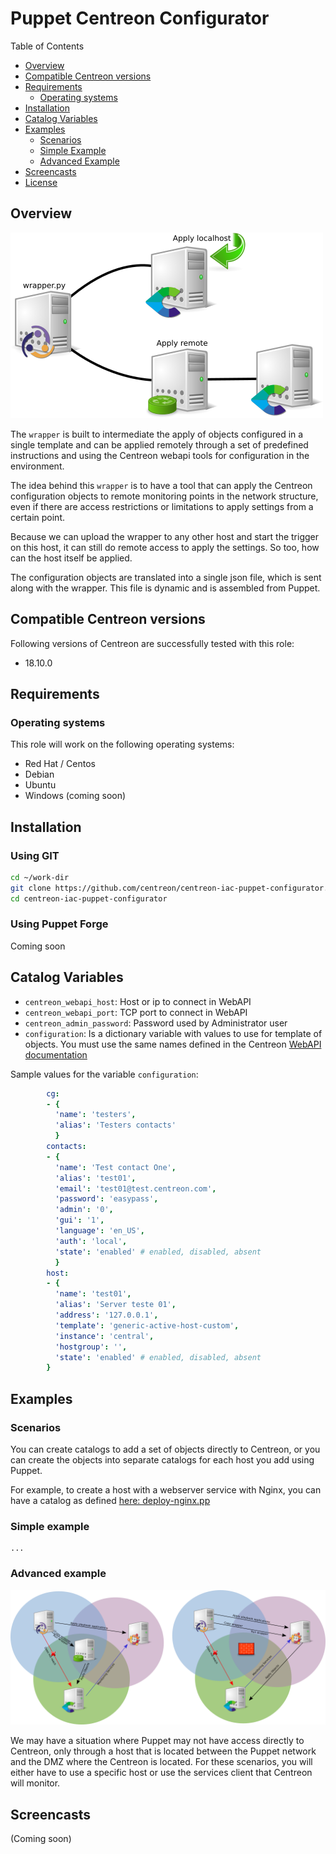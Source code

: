# Puppet Centreon Configurator

Table of Contents

- [Overview](#overview)
- [Compatible Centreon versions](#compatible-centreon-versions)
- [Requirements](#requirements)
  - [Operating systems](#operating-systems)
- [Installation](#installation)
- [Catalog Variables](#catalog-variables)
- [Examples](#examples)
  - [Scenarios](#scenarios)
  - [Simple Example](#simple-example)
  - [Advanced Example](#advanced-example)
- [Screencasts](#screencasts)
- [License](LICENSE)

## Overview

![wrapper diagram](docs/img/wrapper_diagram.png)

The `wrapper` is built to intermediate the apply of objects configured in a single template and can be applied remotely through a set of predefined instructions and using the Centreon webapi tools for configuration in the environment.

The idea behind this `wrapper` is to have a tool that can apply the Centreon configuration objects to remote monitoring points in the network structure, even if there are access restrictions or limitations to apply settings from a certain point.

Because we can upload the wrapper to any other host and start the trigger on this host, it can still do remote access to apply the settings. So too, how can the host itself be applied.

The configuration objects are translated into a single json file, which is sent along with the wrapper. This file is dynamic and is assembled from Puppet.

## Compatible Centreon versions

Following versions of Centreon are successfully tested with this role:

- 18.10.0

## Requirements

### Operating systems

This role will work on the following operating systems:

- Red Hat / Centos
- Debian
- Ubuntu
- Windows (coming soon)

## Installation

### Using GIT

```bash
cd ~/work-dir
git clone https://github.com/centreon/centreon-iac-puppet-configurator.git
cd centreon-iac-puppet-configurator
```

### Using Puppet Forge

Coming soon

## Catalog Variables

- `centreon_webapi_host`: Host or ip to connect in WebAPI
- `centreon_webapi_port`: TCP port to connect in WebAPI
- `centreon_admin_password`: Password used by Administrator user
- `configuration`: Is a dictionary variable with values to use for template of objects. You must use the same names defined in the Centreon [WebAPI documentation](https://documentation.centreon.com/docs/centreon/en/latest/api/clapi/objects/index.html)

Sample values for the variable `configuration`:

```yaml
        cg:
        - {
          'name': 'testers',
          'alias': 'Testers contacts'
          }
        contacts:
        - {
          'name': 'Test contact One',
          'alias': 'test01',
          'email': 'test01@test.centreon.com',
          'password': 'easypass',
          'admin': '0',
          'gui': '1',
          'language': 'en_US',
          'auth': 'local',
          'state': 'enabled' # enabled, disabled, absent
          }
        host:
        - {
          'name': 'test01',
          'alias': 'Server teste 01',
          'address': '127.0.0.1',
          'template': 'generic-active-host-custom',
          'instance': 'central',
          'hostgroup': '',
          'state': 'enabled' # enabled, disabled, absent
        }
```

## Examples

### Scenarios

You can create catalogs to add a set of objects directly to Centreon, or you can create the objects into separate catalogs for each host you add using Puppet.

For example, to create a host with a webserver service with Nginx, you can have a catalog as defined [here: deploy-nginx.pp](docs/examples/deploy-nginx.pp)

### Simple example

```
...
```

### Advanced example

![wrapper diagram](docs/img/wrapper_with_proxy.png)

We may have a situation where Puppet may not have access directly to Centreon, only through a host that is located between the Puppet network and the DMZ where the Centreon is located. For these scenarios, you will either have to use a specific host or use the services client that Centreon will monitor.

## Screencasts

(Coming soon)

